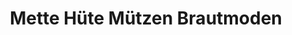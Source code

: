 ---
title: "Mette Hüte Mützen Brautmoden"
url: /freiberg/mette-huete-muetzen-brautmoden/
shop: Kleidung
---
